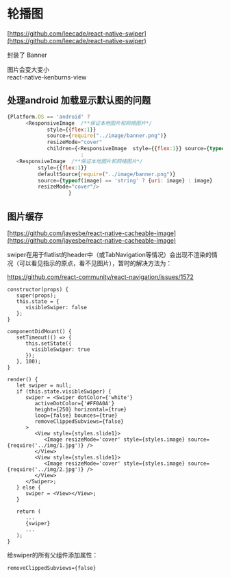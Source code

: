 # 轮播图

[https://github.com/leecade/react-native-swiper](https://github.com/leecade/react-native-swiper)

封装了 Banner

图片会变大变小  
react-native-kenburns-view

## 处理android 加载显示默认图的问题

```js
{Platform.OS == 'android' ?
      <ResponsiveImage  /**保证本地图片和网络图片*/
             style={{flex:1}}
             source={require("../image/banner.png")}
             resizeMode="cover"
             children={<ResponsiveImage  style={{flex:1}} source={typeof(image) == 'string' ? {uri: image} : image}/>}/>
                        :
   <ResponsiveImage  /**保证本地图片和网络图片*/
          style={{flex:1}} 
          defaultSource{require("../image/banner.png")} 
          source={typeof(image) == 'string' ? {uri: image} : image}
          resizeMode="cover"/>
                    }
```

## 图片缓存

[https://github.com/jayesbe/react-native-cacheable-image](https://github.com/jayesbe/react-native-cacheable-image)

swiper在用于flatlist的header中（或TabNavigation等情况）会出现不渲染的情况（可以看见指示的原点，看不见图片），暂时的解决方法为：

https://github.com/react-community/react-navigation/issues/1572

```
constructor(props) {
   super(props);
   this.state = {
      visibleSwiper: false
   };
}

componentDidMount() {
   setTimeout(() => {
      this.setState({
        visibleSwiper: true
      });
   }, 100);
}

render() {
   let swiper = null;
   if (this.state.visibleSwiper) {
      swiper = <Swiper dotColor={'white'} 
         activeDotColor={'#FF0A0A'} 
         height={250} horizontal={true} 
         loop={false} bounces={true} 
         removeClippedSubviews={false}
      >
         <View style={styles.slide1}>
            <Image resizeMode='cover' style={styles.image} source={require('../img/1.jpg')} />
         </View>
         <View style={styles.slide1}>
            <Image resizeMode='cover' style={styles.image} source={require('../img/2.jpg')} />
         </View>
      </Swiper>;
   } else {
      swiper = <View></View>;
   }

   return (
      ...
      {swiper}
      ...
   );
}
```

给swiper的所有父组件添加属性：

```
removeClippedSubviews={false}
```



